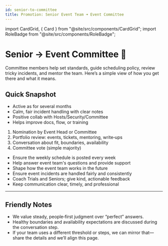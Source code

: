 ```yaml
---
id: senior-to-committee
title: Promotion: Senior Event Team ➜ Event Committee
---
```


import CardGrid, { Card } from "@site/src/components/CardGrid";
import RoleBadge from "@site/src/components/RoleBadge";

# Senior -> Event Committee 🌟

Committee members help set standards, guide scheduling policy, review tricky incidents, and mentor the team. Here’s a simple view of how you get there and what it means.

## Quick Snapshot

<CardGrid columns={3}>
  <Card title="Eligibility" status="success" icon="✅">
    <ul>
      <li>Active as <RoleBadge role="Senior Event Team" color="#3fa7ff" /> for several months</li>
      <li>Calm, fair incident handling with clear notes</li>
      <li>Positive collab with Hosts/Security/Committee</li>
      <li>Helps improve docs, flow, or training</li>
    </ul>
  </Card>
  
  <Card title="How Selection Works" status="info" icon="🗳️">
    <ol>
      <li>Nomination by Event Head or Committee</li>
      <li>Portfolio review: events, tickets, mentoring, write‑ups</li>
      <li>Conversation about fit, boundaries, availability</li>
      <li>Committee vote (simple majority)</li>
    </ol>
  </Card>
  
  <Card title="What You'll Do" status="warning" icon="🎯">
    <ul>
      <li>Ensure the weekly schedule is posted every week</li>
      <li>Help answer event team's questions and provide support</li>
      <li>Shape how the event team works in the future</li>
      <li>Ensure event incidents are handled fairly and consistently</li>
      <li>Coach Trials and Seniors; give kind, actionable feedback</li>
      <li>Keep communication clear, timely, and professional</li>
    </ul>
  </Card>
</CardGrid>

---

## Friendly Notes

- We value steady, people‑first judgment over “perfect” answers.
- Healthy boundaries and availability expectations are discussed during the conversation step.
- If your team uses a different threshold or steps, we can mirror that—share the details and we’ll align this page.
